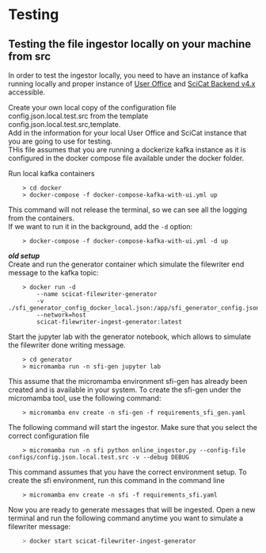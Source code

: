 # Testing

## Testing the file ingestor locally on your machine from src

In order to test the ingestor locally, you need to have an instance of kafka running locally and proper instance of [User Office](https://github.com/UserOfficeProject/user-office-core) and [SciCat Backend v4.x](https://github.com/SciCatProject/scicat-backend-next) accessible.  
  
Create your own local copy of the configuration file config.json.local.test.src from the template config.json.local.test.src,template.  
Add in the information for your local User Office and SciCat instance that you are going to use for testing.  
THis file assumes that you are running a dockerize kafka instance as it is configured in the docker compose file available under the docker folder.  
  
  
Run local kafka containers  
```commandline
    > cd docker  
    > docker-compose -f docker-compose-kafka-with-ui.yml up  
```
This command will not release the terminal, so we can see all the logging from the containers.  
If we want to run it in the background, add the `-d` option:
```commandline
    > docker-compose -f docker-compose-kafka-with-ui.yml -d up  
```

___old setup___  
Create and run the generator container which simulate the filewriter end message to the kafka topic:  
```commandline
    > docker run -d 
        --name scicat-filewriter-generator 
        -v ./sfi_generator_config_docker_local.json:/app/sfi_generator_config.json 
        --network=host 
        scicat-filewriter-ingest-generator:latest
```
Start the jupyter lab with the generator notebook, which allows to simulate the filewriter done writing message.
```commandline
    > cd generator
    > micromamba run -n sfi-gen jupyter lab
```
This assume that the micromamba environment sfi-gen has already been created and is available in your system.
To create the sfi-gen under the micromamba tool, use the following command:
```commandline
    > micromamba env create -n sfi-gen -f requirements_sfi_gen.yaml
```

The following command will start the ingestor. Make sure that you select the correct configuration file
```commandline
    > micromamba run -n sfi python online_ingestor.py --config-file configs/config.json.local.test.src -v --debug DEBUG
```
This command assumes that you have the correct environment setup.
To create the sfi environment, run this command in the command line
```commandline
    > micromamba env create -n sfi -f requirements_sfi.yaml
```

Now you are ready to generate messages that will be ingested. Open a new terminal and run the following command anytime you want to simulate a filewriter message:
```bash
    > docker start scicat-filewriter-ingest-generator
```



